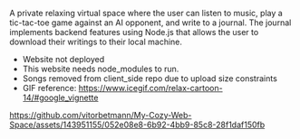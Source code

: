 A private relaxing virtual space where the user can listen to music, play a tic-tac-toe game against an AI opponent, and write to a journal. The journal implements backend features using Node.js that allows the user to download their writings to their local machine.

- Website not deployed
- This website needs node_modules to run.
- Songs removed from client_side repo due to upload size constraints
- GIF reference: https://www.icegif.com/relax-cartoon-14/#google_vignette

https://github.com/vitorbetmann/My-Cozy-Web-Space/assets/143951155/052e08e8-6b92-4bb9-85c8-28f1daf150fb
